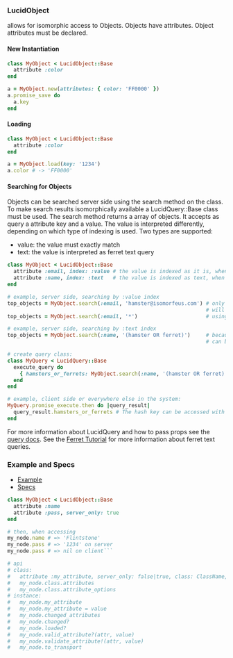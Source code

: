 ### LucidObject

allows for isomorphic access to Objects.
Objects have attributes. Object attributes must be declared.

#### New Instantiation
```ruby
class MyObject < LucidObject::Base
  attribute :color
end

a = MyObject.new(attributes: { color: 'FF0000' })
a.promise_save do
  a.key
end
```

#### Loading
```ruby
class MyObject < LucidObject::Base
  attribute :color
end

a = MyObject.load(key: '1234')
a.color # -> 'FF0000'
```

#### Searching for Objects

Objects can be searched server side using the search method on the class. To make search results isomorphically available a LucidQuery::Base class must be used. The search method returns a array of objects. It accepts as query a attribute key and a value.
The value is interpreted differently, depending on which type of indexing is used.
Two types are supported:
- value: the value must exactly match
- text: the value is interpreted as ferret text query

```ruby
class MyObject < LucidObject::Base
  attribute :email, index: :value # the value is indexed as it is, when searching for it, the queried value must exactly match
  attribute :name, index: :text   # the value is indexed as text, when searching for it, the query allows for variations
end

# example, server side, searching by :value index
top_objects = MyObject.search(:email, 'hamster@isomorfeus.com') # only objects with the exact matching value in the email attribute
                                                                # will be found, because email is index as value
top_objects = MyObject.search(:email, '*')                      # using the '*' wildcard will find all objects of the MyObject class

# example, server side, searching by :text index
top_objects = MyObject.search(:name, '(hamster OR ferret)')     # because :name is indexed as text, isomorfeus ferret field queries
                                                                # can be used

# create query class:
class MyQuery < LucidQuery::Base
  execute_query do
    { hamsters_or_ferrets: MyObject.search(:name, '(hamster OR ferret)') }
  end
end

# example, client side or everywhere else in the system:
MyQuery.promise_execute.then do |query_result|
  query_result.hamsters_or_ferrets # The hash key can be accessed with a method.
end
```

For more information about LucidQuery and how to pass props see the [query docs](https://github.com/isomorfeus/isomorfeus-project/blob/master/isomorfeus-data/docs/data_query.md).
See the [Ferret Tutorial](https://github.com/isomorfeus/isomorfeus-ferret/blob/master/TUTORIAL.md) for more information about ferret text queries.

### Example and Specs
- [Example](https://github.com/isomorfeus/isomorfeus-project/blob/master/isomorfeus-data/test_app_files/isomorfeus/data/simple_object.rb)
- [Specs](https://github.com/isomorfeus/isomorfeus-project/blob/master/isomorfeus-data/test_app_files/spec/data_object_spec.rb)

```ruby
class MyObject < LucidObject::Base
  attribute :name
  attribute :pass, server_only: true
end

# then, when accessing
my_node.name # => 'Flintstone'
my_node.pass # => '1234' on server
my_node.pass # => nil on client```

# api
# class:
#   attribute :my_attribute, server_only: false|true, class: ClassName, is_a: ClassName, default: value, validate: block
#   my_node.class.attributes
#   my_node.class.attribute_options
# instance:
#   my_node.my_attribute
#   my_node.my_attribute = value
#   my_node.changed_attributes
#   my_node.changed?
#   my_node.loaded?
#   my_node.valid_attribute?(attr, value)
#   my_node.validate_attribute!(attr, value)
#   my_node.to_transport
```

